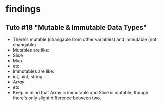 # findings
## Tuto #18 "Mutable & Immutable Data Types"
* There's mutable (changable from other variables) and immutable (not changable)
* Mutables are like:
 * Slice
 * Map
 * etc.
* Immutables are like:
 * int, uint, string, ...
 * *Array*
 * etc.
* Keep in mind that Array is immutable and Slice is mutable, though there's only slight difference between two.